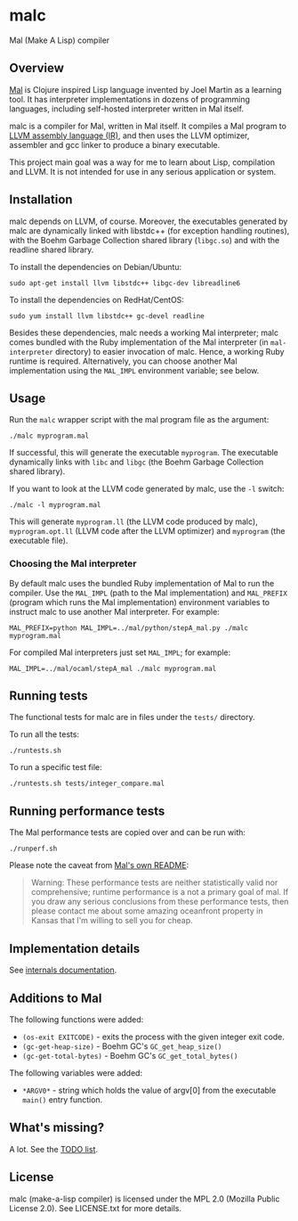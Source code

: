 # malc

Mal (Make A Lisp) compiler

## Overview

[Mal](https://github.com/kanaka/mal) is Clojure inspired Lisp language invented
by Joel Martin as a learning tool.  It has interpreter implementations in dozens
of programming languages, including self-hosted interpreter written in Mal
itself.

malc is a compiler for Mal, written in Mal itself.  It compiles a Mal program to
[LLVM assembly language (IR)](http://llvm.org/docs/LangRef.html), and then uses
the LLVM optimizer, assembler and gcc linker to produce a binary executable.

This project main goal was a way for me to learn about Lisp, compilation and
LLVM.  It is not intended for use in any serious application or system.


## Installation

malc depends on LLVM, of course. Moreover, the executables generated by malc
are dynamically linked with libstdc++ (for exception handling routines), with
the Boehm Garbage Collection shared library (`libgc.so`) and with the readline
shared library.

To install the dependencies on Debian/Ubuntu:

    sudo apt-get install llvm libstdc++ libgc-dev libreadline6

To install the dependencies on RedHat/CentOS:

    sudo yum install llvm libstdc++ gc-devel readline

Besides these dependencies, malc needs a working Mal interpreter; malc comes
bundled with the Ruby implementation of the Mal interpreter (in
`mal-interpreter` directory) to easier invocation of malc.  Hence, a working
Ruby runtime is required.  Alternatively, you can choose another Mal
implementation using the `MAL_IMPL` environment variable; see below.


## Usage

Run the `malc` wrapper script with the mal program file as the argument:

    ./malc myprogram.mal

If successful, this will generate the executable `myprogram`.  The executable
dynamically links with `libc` and `libgc` (the Boehm Garbage Collection
shared library).

If you want to look at the LLVM code generated by malc, use the `-l` switch:

    ./malc -l myprogram.mal

This will generate `myprogram.ll` (the LLVM code produced by malc),
`myprogram.opt.ll` (LLVM code after the LLVM optimizer) and `myprogram` (the
executable file).

### Choosing the Mal interpreter

By default malc uses the bundled Ruby implementation of Mal to run the
compiler.  Use the `MAL_IMPL` (path to the Mal implementation) and `MAL_PREFIX`
(program which runs the Mal implementation) environment variables to instruct
malc to use another Mal interpreter.  For example:

    MAL_PREFIX=python MAL_IMPL=../mal/python/stepA_mal.py ./malc myprogram.mal

For compiled Mal interpreters just set `MAL_IMPL`; for example:

    MAL_IMPL=../mal/ocaml/stepA_mal ./malc myprogram.mal


## Running tests

The functional tests for malc are in files under the `tests/` directory.

To run all the tests:

    ./runtests.sh

To run a specific test file:

    ./runtests.sh tests/integer_compare.mal


## Running performance tests

The Mal performance tests are copied over and can be run with:

    ./runperf.sh

Please note the caveat from [Mal's own
README](https://github.com/kanaka/mal#performance-tests):

> Warning: These performance tests are neither statistically valid nor
> comprehensive; runtime performance is a not a primary goal of mal. If you
> draw any serious conclusions from these performance tests, then please
> contact me about some amazing oceanfront property in Kansas that I'm willing
> to sell you for cheap.


## Implementation details

See [internals documentation](doc/internals.md).


## Additions to Mal

The following functions were added:

* `(os-exit EXITCODE)` - exits the process with the given integer exit code.
* `(gc-get-heap-size)` - Boehm GC's `GC_get_heap_size()`
* `(gc-get-total-bytes)` - Boehm GC's `GC_get_total_bytes()`

The following variables were added:

* `*ARGV0*` - string which holds the value of argv[0] from the executable
  `main()` entry function.


## What's missing?

A lot. See the [TODO list](doc/TODO.md).


## License

malc (make-a-lisp compiler) is licensed under the MPL 2.0 (Mozilla Public
License 2.0). See LICENSE.txt for more details.
